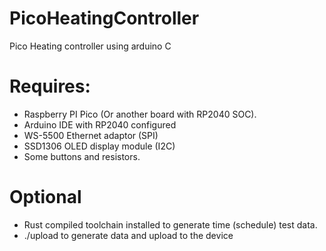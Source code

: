 # PicoHeatingController
Pico Heating controller using arduino C

# Requires:
* Raspberry PI Pico (Or another board with RP2040 SOC). 
* Arduino IDE with RP2040 configured
* WS-5500 Ethernet adaptor (SPI)
* SSD1306 OLED display module (I2C)
* Some buttons and resistors.

# Optional
* Rust compiled toolchain installed to generate time (schedule) test data.
*    ./upload to generate data and upload to the device
